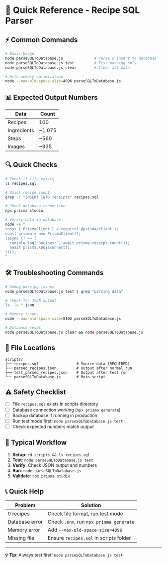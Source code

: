 # 🚀 Quick Reference - Recipe SQL Parser

## ⚡ Common Commands

```bash
# Basic Usage
node parseSQLToDatabase.js              # Parse & insert to database
node parseSQLToDatabase.js test         # Test parsing only
node parseSQLToDatabase.js clear        # Clear all data

# With memory optimization
node --max-old-space-size=4096 parseSQLToDatabase.js
```

## 📊 Expected Output Numbers

| Data | Count | 
|------|-------|
| Recipes | 100 |
| Ingredients | ~1,075 |
| Steps | ~560 |
| Images | ~935 |

## 🔍 Quick Checks

```bash
# Check if file exists
ls recipes.sql

# Quick recipe count
grep -c "INSERT INTO receipts" recipes.sql

# Check database connection
npx prisma studio

# Verify data in database
node -e "
const { PrismaClient } = require('@prisma/client');
const prisma = new PrismaClient();
(async () => {
  console.log('Recipes:', await prisma.receipt.count());
  await prisma.\$disconnect();
})();
"
```

## 🛠️ Troubleshooting Commands

```bash
# Debug parsing issues
node parseSQLToDatabase.js test | grep "parsing data"

# Check for JSON output
ls -la *.json

# Memory issues
node --max-old-space-size=8192 parseSQLToDatabase.js

# Database reset
node parseSQLToDatabase.js clear && node parseSQLToDatabase.js
```

## 📁 File Locations

```
scripts/
├── recipes.sql                 # Source data (REQUIRED)
├── parsed_recipes.json         # Output after normal run
├── test_parsed_recipes.json    # Output after test run
└── parseSQLToDatabase.js       # Main script
```

## ⚠️ Safety Checklist

- [ ] File `recipes.sql` exists in scripts directory
- [ ] Database connection working (`npx prisma generate`)
- [ ] Backup database if running in production
- [ ] Run test mode first: `node parseSQLToDatabase.js test`
- [ ] Check expected numbers match output

## 🔄 Typical Workflow

1. **Setup**: `cd scripts && ls recipes.sql`
2. **Test**: `node parseSQLToDatabase.js test`
3. **Verify**: Check JSON output and numbers
4. **Run**: `node parseSQLToDatabase.js`
5. **Validate**: `npx prisma studio`

## 📞 Quick Help

| Problem | Solution |
|---------|----------|
| 0 recipes | Check file format, run test mode |
| Database error | Check `.env`, run `npx prisma generate` |
| Memory error | Add `--max-old-space-size=4096` |
| Missing file | Ensure `recipes.sql` in scripts folder |

---
**💡 Tip**: Always test first! `node parseSQLToDatabase.js test` 